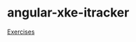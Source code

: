 angular-xke-itracker
====================

<a href="https://docs.google.com/document/d/1CEwV0UXGmMLTxJdo7BfCz7lnvVdZmT7OCO94Js1DN0o/edit?usp=sharing">
   Exercises
</a>